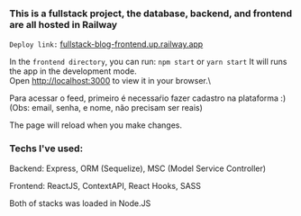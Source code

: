 ### This is a fullstack project, the database, backend, and frontend are all hosted in Railway

`Deploy link:` [fullstack-blog-frontend.up.railway.app ](fullstack-blog-frontend.up.railway.app )

In the `frontend directory`, you can run: `npm start` or `yarn start`
It will runs the app in the development mode.\
Open [http://localhost:3000](http://localhost:3000) to view it in your browser.\

Para acessar o feed, primeiro é necessaŕio fazer cadastro na plataforma :)\
(Obs: email, senha, e nome, não precisam ser reais)

The page will reload when you make changes.

### Techs I've used: 
  <p>Backend: Express, ORM (Sequelize), MSC (Model Service Controller) </P>
  <p>Frontend: ReactJS, ContextAPI, React Hooks, SASS</p>
  <p>Both of stacks was loaded in Node.JS</p>
